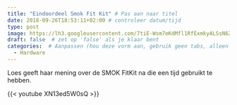 ```yaml
---
title: "Eindoordeel Smok Fit Kit" # Pas aan naar titel
date: 2018-09-26T18:53:11+02:00 # controleer datum/tijd
type: post
image: https://lh3.googleusercontent.com/7tiE-Wsm7eKdMfl1RfExmkyALSsN62fw0P8OOC7X8YWV74mi6JY90NMQV1K6XbBLj9_9fDLqhdoRxFSU4IfjviimiChSkT8QJskHra3ecYS4yCzOXkAA12cRSTNVbF2SPDiVS5f081_9i08IBLsXzwmYgq__s2wde_zOmU4ImhKx6kRel6eDL2iVnd_v2zDfK0BrL0k_M05wczc_KujTzxhgecbgQT8iIK3sp9It1Cku3IdpEeBzu6s_hHcr3hqlS0V06KGzqslerjc6R2y2KPrBwPsQ4OFL60kaTli4CU4PvXua0jb82JF42d-y5S4rBsmCIMjYUEMs7C4R4-rkQULTsntlp_ga7vbjfdGcM_hX1jiEunp5qbXABSglsxC_8xdfNCVDCF-S1qlAxFskEPu1yTVRiyUf3scDJWqBCv6i633uZRIcHpu4PAhLZiKoy5bE_F0FTbSynF0Pl4iFBVlibd_nalkkjtBM7NtIcDnXWiYNTqsEnPk7CTl48ljkFZGYHWzl04WU_wmgOxgDyEq0Z6_OG1vNJeiNd9IIte7wsHbaWHEJhJq72dCr008ZytNzAL-It1dkJJPkp95dRozDZvATHzbSojFEVXYISKypgi5w0eeaWPzEO5rci4YPWrkeCou0xxiSsP8yM7WHRfGuN-miPaSFzrtSEXuAVvn9g-WbcrOTPfXdtA=w960-h540-no
draft: false  # zet op 'false' als je klaar bent
categories:  # Aanpassen (hou deze vorm aan, gebruik geen tabs, alleen spaties)
  - Hardware
---
```


Loes geeft haar mening over de SMOK FitKit na die een tijd gebruikt te hebben.

{{< youtube XN13ed5W0sQ >}}
